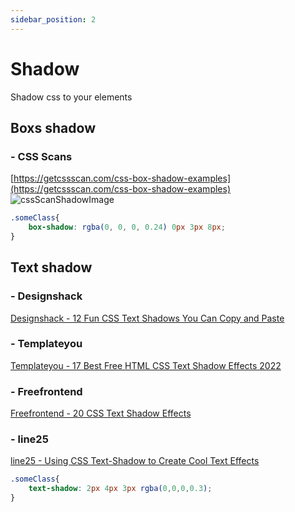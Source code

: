 ```yaml
---
sidebar_position: 2
---
```



# Shadow

Shadow css to your elements

## Boxs shadow

### - CSS Scans
[https://getcssscan.com/css-box-shadow-examples](https://getcssscan.com/css-box-shadow-examples)
![cssScanShadowImage](../../../public/img/cssScanShadow.jpg)

```css title="Demo of import shadow"
.someClass{
    box-shadow: rgba(0, 0, 0, 0.24) 0px 3px 8px;
}
```  

## Text shadow
### - Designshack
[Designshack - 12 Fun CSS Text Shadows You Can Copy and Paste](https://designshack.net/articles/css/12-fun-css-text-shadows-you-can-copy-and-paste/)  

### - Templateyou
[Templateyou - 17 Best Free HTML CSS Text Shadow Effects 2022](https://templateyou.com/free-html-css-text-shadow-effects/)  

### - Freefrontend
[Freefrontend - 20 CSS Text Shadow Effects](https://freefrontend.com/css-text-shadow-effects/)  

### - line25
[line25 - Using CSS Text-Shadow to Create Cool Text Effects](https://line25.com/articles/using-css-text-shadow-to-create-cool-text-effects)  

```css title="Basic text shadow"
.someClass{
    text-shadow: 2px 4px 3px rgba(0,0,0,0.3);
}
``` 